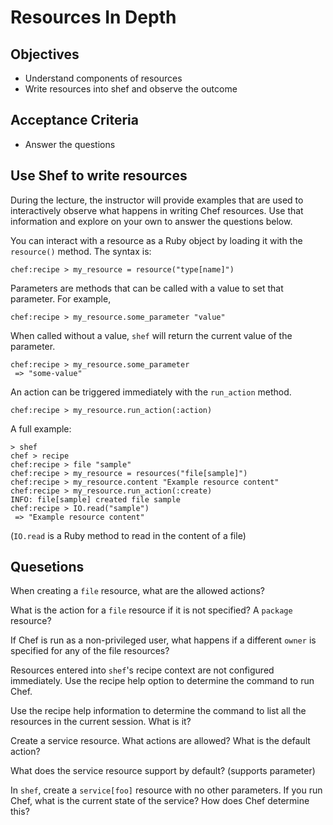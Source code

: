 Resources In Depth
======================

## Objectives

* Understand components of resources
* Write resources into shef and observe the outcome

## Acceptance Criteria

* Answer the questions

## Use Shef to write resources

During the lecture, the instructor will provide examples that are used
to interactively observe what happens in writing Chef resources. Use
that information and explore on your own to answer the questions below.

You can interact with a resource as a Ruby object by loading it with
the `resource()` method. The syntax is:

    chef:recipe > my_resource = resource("type[name]")

Parameters are methods that can be called with a value to set that
parameter. For example,

    chef:recipe > my_resource.some_parameter "value"

When called without a value, `shef` will return the current value of
the parameter.

    chef:recipe > my_resource.some_parameter
     => "some-value"

An action can be triggered immediately with the `run_action` method.

    chef:recipe > my_resource.run_action(:action)

A full example:

    > shef
    chef > recipe
    chef:recipe > file "sample"
    chef:recipe > my_resource = resources("file[sample]")
    chef:recipe > my_resource.content "Example resource content"
    chef:recipe > my_resource.run_action(:create)
    INFO: file[sample] created file sample
    chef:recipe > IO.read("sample")
     => "Example resource content"

(`IO.read` is a Ruby method to read in the content of a file)

## Quesetions

When creating a `file` resource, what are the allowed actions?

What is the action for a `file` resource if it is not specified? A
`package` resource?

If Chef is run as a non-privileged user, what happens if a different
`owner` is specified for any of the file resources?

Resources entered into `shef`'s recipe context are not configured
immediately. Use the recipe help option to determine the command to
run Chef.

Use the recipe help information to determine the command to list all
the resources in the current session. What is it?

Create a service resource. What actions are allowed? What is the
default action?

What does the service resource support by default? (supports
parameter)

In `shef`, create a `service[foo]` resource with no other
parameters. If you run Chef, what is the current state of the service?
How does Chef determine this?
